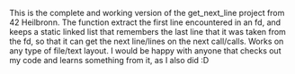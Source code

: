 This is the complete and working version of the get_next_line project from 42 Heilbronn. The function extract the first line encountered in an fd, and keeps a static linked list that remembers the last line that it was taken from the fd, so that it can get the next line/lines on the next call/calls. Works on any type of file/text layout. I would be happy with anyone that checks out my code and learns something from it, as I also did :D
